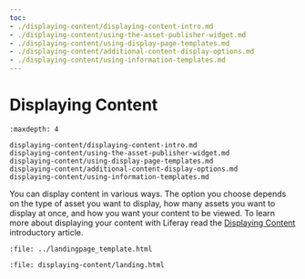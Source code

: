 ```yaml
---
toc:
- ./displaying-content/displaying-content-intro.md
- ./displaying-content/using-the-asset-publisher-widget.md
- ./displaying-content/using-display-page-templates.md
- ./displaying-content/additional-content-display-options.md
- ./displaying-content/using-information-templates.md
---
```

# Displaying Content

```{toctree}
:maxdepth: 4

displaying-content/displaying-content-intro.md
displaying-content/using-the-asset-publisher-widget.md
displaying-content/using-display-page-templates.md
displaying-content/additional-content-display-options.md
displaying-content/using-information-templates.md
```

You can display content in various ways. The option you choose depends on the type of asset you want to display, how many assets you want to display at once, and how you want your content to be viewed. To learn more about displaying your content with Liferay read the [Displaying Content](./displaying-content/displaying-content-intro.md) introductory article.

```{raw} html
:file: ../landingpage_template.html
```

```{raw} html
:file: displaying-content/landing.html
```